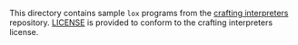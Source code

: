 This directory contains sample `lox` programs from the [crafting interpreters]
repository. [LICENSE] is provided to conform to the crafting interpreters
license.

[LICENSE]: LICENSE
[crafting interpreters]: https://github.com/munificent/craftinginterpreters/tree/master/test

